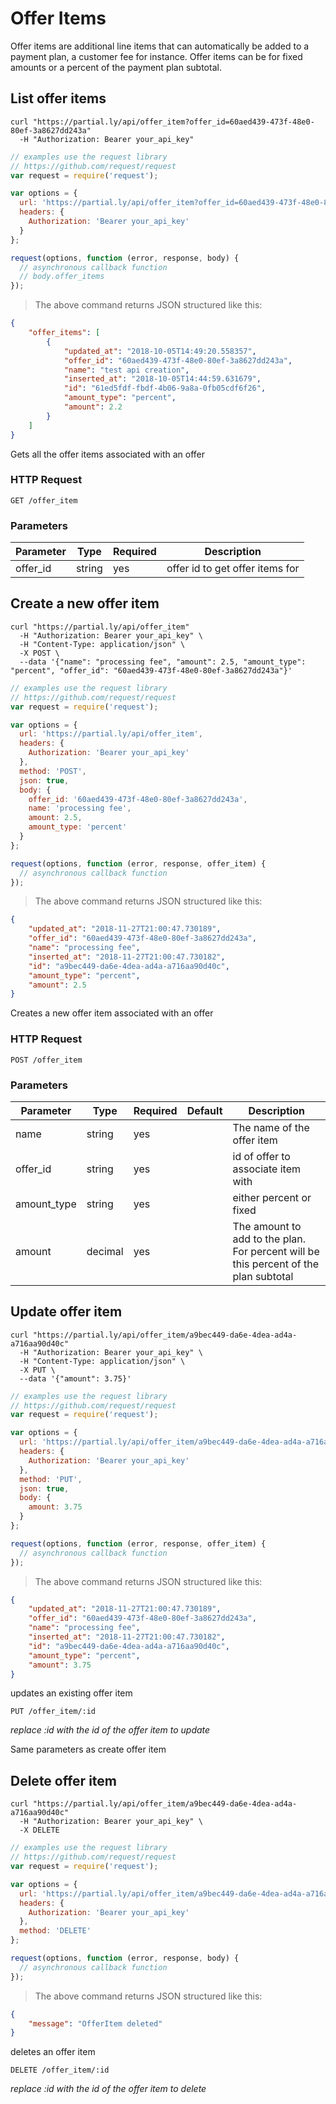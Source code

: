 # Offer Items

Offer items are additional line items that can automatically be added to a payment plan, a customer fee for instance.
Offer items can be for fixed amounts or a percent of the payment plan subtotal.

## List offer items

```shell
curl "https://partial.ly/api/offer_item?offer_id=60aed439-473f-48e0-80ef-3a8627dd243a"
  -H "Authorization: Bearer your_api_key"
```

```javascript
// examples use the request library
// https://github.com/request/request
var request = require('request');

var options = {
  url: 'https://partial.ly/api/offer_item?offer_id=60aed439-473f-48e0-80ef-3a8627dd243a',
  headers: {
    Authorization: 'Bearer your_api_key'
  }
};

request(options, function (error, response, body) {
  // asynchronous callback function
  // body.offer_items
});
```

> The above command returns JSON structured like this:

```json
{
    "offer_items": [
        {
            "updated_at": "2018-10-05T14:49:20.558357",
            "offer_id": "60aed439-473f-48e0-80ef-3a8627dd243a",
            "name": "test api creation",
            "inserted_at": "2018-10-05T14:44:59.631679",
            "id": "61ed5fdf-fbdf-4b06-9a8a-0fb05cdf6f26",
            "amount_type": "percent",
            "amount": 2.2
        }
    ]
}
```

Gets all the offer items associated with an offer

### HTTP Request

`GET /offer_item`

### Parameters

Parameter | Type | Required | Description
--------- | -----------  | -------- | ------
offer_id | string | yes | offer id to get offer items for

## Create a new offer item

```shell
curl "https://partial.ly/api/offer_item"
  -H "Authorization: Bearer your_api_key" \
  -H "Content-Type: application/json" \
  -X POST \
  --data '{"name": "processing fee", "amount": 2.5, "amount_type": "percent", "offer_id": "60aed439-473f-48e0-80ef-3a8627dd243a"}'
```

```javascript
// examples use the request library
// https://github.com/request/request
var request = require('request');

var options = {
  url: 'https://partial.ly/api/offer_item',
  headers: {
    Authorization: 'Bearer your_api_key'
  },
  method: 'POST',
  json: true,
  body: {
    offer_id: '60aed439-473f-48e0-80ef-3a8627dd243a',
    name: 'processing fee',
    amount: 2.5,
    amount_type: 'percent'
  }
};

request(options, function (error, response, offer_item) {
  // asynchronous callback function
});
```

> The above command returns JSON structured like this:

```json
{
    "updated_at": "2018-11-27T21:00:47.730189",
    "offer_id": "60aed439-473f-48e0-80ef-3a8627dd243a",
    "name": "processing fee",
    "inserted_at": "2018-11-27T21:00:47.730182",
    "id": "a9bec449-da6e-4dea-ad4a-a716aa90d40c",
    "amount_type": "percent",
    "amount": 2.5
}
```

Creates a new offer item associated with an offer

### HTTP Request

`POST /offer_item`

### Parameters

Parameter | Type | Required | Default | Description
--------- | -----------  | ----------- | -------- | ------
name |  string | yes | | The name of the offer item
offer_id | string | yes | | id of offer to associate item with
amount_type | string | yes | | either percent or fixed
amount | decimal | yes | | The amount to add to the plan. For percent will be this percent of the plan subtotal

## Update offer item

```shell
curl "https://partial.ly/api/offer_item/a9bec449-da6e-4dea-ad4a-a716aa90d40c"
  -H "Authorization: Bearer your_api_key" \
  -H "Content-Type: application/json" \
  -X PUT \
  --data '{"amount": 3.75}'
```

```javascript
// examples use the request library
// https://github.com/request/request
var request = require('request');

var options = {
  url: 'https://partial.ly/api/offer_item/a9bec449-da6e-4dea-ad4a-a716aa90d40c',
  headers: {
    Authorization: 'Bearer your_api_key'
  },
  method: 'PUT',
  json: true,
  body: {
    amount: 3.75
  }
};

request(options, function (error, response, offer_item) {
  // asynchronous callback function
});
```

> The above command returns JSON structured like this:

```json
{
    "updated_at": "2018-11-27T21:00:47.730189",
    "offer_id": "60aed439-473f-48e0-80ef-3a8627dd243a",
    "name": "processing fee",
    "inserted_at": "2018-11-27T21:00:47.730182",
    "id": "a9bec449-da6e-4dea-ad4a-a716aa90d40c",
    "amount_type": "percent",
    "amount": 3.75
}
```

updates an existing offer item

`PUT /offer_item/:id`

*replace :id with the id of the offer item to update*

Same parameters as create offer item

## Delete offer item

```shell
curl "https://partial.ly/api/offer_item/a9bec449-da6e-4dea-ad4a-a716aa90d40c"
  -H "Authorization: Bearer your_api_key" \
  -X DELETE
```

```javascript
// examples use the request library
// https://github.com/request/request
var request = require('request');

var options = {
  url: 'https://partial.ly/api/offer_item/a9bec449-da6e-4dea-ad4a-a716aa90d40c',
  headers: {
    Authorization: 'Bearer your_api_key'
  },
  method: 'DELETE'
};

request(options, function (error, response, body) {
  // asynchronous callback function
});
```

> The above command returns JSON structured like this:

```json
{
    "message": "OfferItem deleted"
}
```
deletes an offer item

`DELETE /offer_item/:id`

*replace :id with the id of the offer item to delete*
